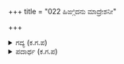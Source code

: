 +++
title = "022 ಹಿಙ್ಗಿದನು ಮಾದ್ರೇಶನೀ"

+++

<details><summary>ಗದ್ಯ (ಕ.ಗ.ಪ) </summary>

22. "ಮಾದ್ರೇಶನು ಹಿಂದೆ ಸರಿದನು. ಈ ಜಡವಸ್ತು ಧನುಸ್ಸು ಗೌರವಸ್ಥರನ್ನು ಸೋಲಿಸಿತು. ಚಲನೆಯುಳ್ಳದ್ದಾದರೆ ಏನಾಗುವುದೋ ? ಇದು ಜಗವನ್ನೇ ಎಚ್ಚರ ತಪ್ಪಿಸಿತಲ್ಲ ! ರಾಜ ದುರ್ಯೋಧನನೇ ಈ ಅಂಗನೆಯನ್ನು ಕೈ ಹಿಡಿಯುವುದು. ನಾನು ಈ ಕೆಟ್ಟ ಧನುಸ್ಸನ್ನು ಭಂಗಿಸದೆ ಬಿಡುವುದಿಲ್ಲ" ಎನುತ್ತ ಕಲಿಕರ್ಣನು ಧನುಸ್ಸಿನ ಕಡೆಗೆ ನಡೆದನು.
</details>

<details><summary>ಪದಾರ್ಥ (ಕ.ಗ.ಪ) </summary>

ಹಿಂಗು-ಹಿಂದೆಸರಿ, ಮಾನ್ಯ-ಗೌರವಸ್ಥ, ಝೋಂಪಿಸು-ಎಚ್ಚರ ತಪ್ಪಿಸು, ಪಾಣಿಗ್ರಹಣ-ಕೈ ಹಿಡಿಯುವುದು
</details>
